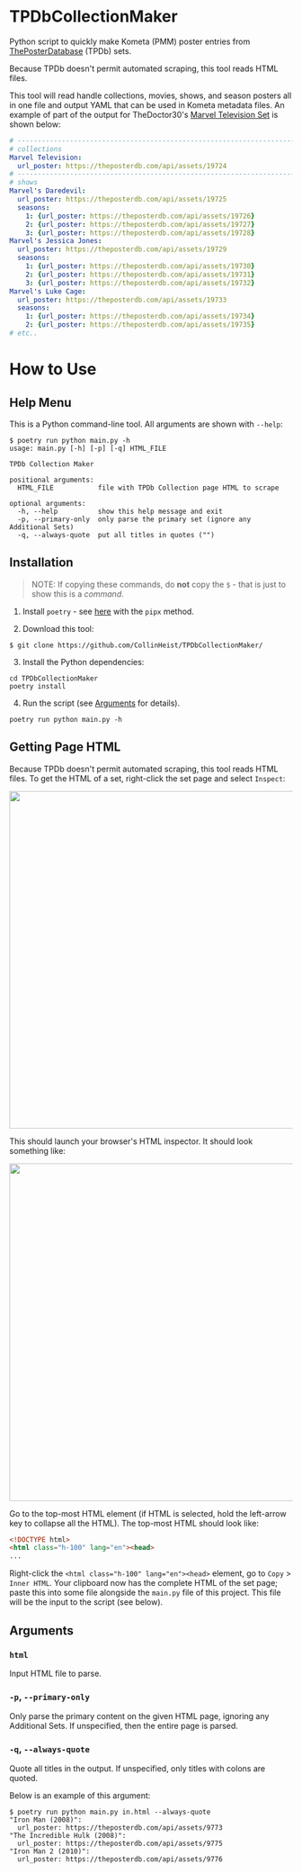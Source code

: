 # TPDbCollectionMaker
Python script to quickly make Kometa (PMM) poster entries from
[ThePosterDatabase](https://theposterdb.com) (TPDb) sets.

Because TPDb doesn't permit automated scraping, this tool reads HTML files.

This tool will read handle collections, movies, shows, and season posters all in
one file and output YAML that can be used in Kometa metadata files.
An example of part of the output for TheDoctor30's
[Marvel Television Set](https://theposterdb.com/set/11318) is shown below:

```yaml
# --------------------------------------------------------------------------------
# collections
Marvel Television:
  url_poster: https://theposterdb.com/api/assets/19724
# --------------------------------------------------------------------------------
# shows
Marvel's Daredevil:
  url_poster: https://theposterdb.com/api/assets/19725
  seasons:
    1: {url_poster: https://theposterdb.com/api/assets/19726}
    2: {url_poster: https://theposterdb.com/api/assets/19727}
    3: {url_poster: https://theposterdb.com/api/assets/19728}
Marvel's Jessica Jones:
  url_poster: https://theposterdb.com/api/assets/19729
  seasons:
    1: {url_poster: https://theposterdb.com/api/assets/19730}
    2: {url_poster: https://theposterdb.com/api/assets/19731}
    3: {url_poster: https://theposterdb.com/api/assets/19732}
Marvel's Luke Cage:
  url_poster: https://theposterdb.com/api/assets/19733
  seasons:
    1: {url_poster: https://theposterdb.com/api/assets/19734}
    2: {url_poster: https://theposterdb.com/api/assets/19735}
# etc..
```

# How to Use
## Help Menu
This is a Python command-line tool. All arguments are shown with `--help`:

```console
$ poetry run python main.py -h
usage: main.py [-h] [-p] [-q] HTML_FILE

TPDb Collection Maker

positional arguments:
  HTML_FILE           file with TPDb Collection page HTML to scrape

optional arguments:
  -h, --help          show this help message and exit
  -p, --primary-only  only parse the primary set (ignore any Additional Sets)
  -q, --always-quote  put all titles in quotes ("")
  ```

## Installation

> NOTE: If copying these commands, do __not__ copy the `$` - that is just to
show this is a _command_.

1. Install `poetry` - see [here](https://python-poetry.org/docs/#installation)
with the `pipx` method.

2. Download this tool:
```console
$ git clone https://github.com/CollinHeist/TPDbCollectionMaker/
```

3. Install the Python dependencies:
```console
cd TPDbCollectionMaker
poetry install
```

4. Run the script (see [Arguments](#arguments) for details).
```
poetry run python main.py -h
```

## Getting Page HTML
Because TPDb doesn't permit automated scraping, this tool reads HTML files. To
get the HTML of a set, right-click the set page and select `Inspect`:

<img src="https://user-images.githubusercontent.com/17693271/168729610-42ac80fc-afb7-40b4-a6bd-39b3f310619c.jpg" width="600"/>

This should launch your browser's HTML inspector. It should look something like:

<img src="https://user-images.githubusercontent.com/17693271/168729837-eacfc4d8-29d3-4968-80f2-17ed164a8884.jpg" width="600"/>

Go to the top-most HTML element (if HTML is selected, hold the left-arrow key
to collapse all the HTML). The top-most HTML should look like:

```html
<!DOCTYPE html>
<html class="h-100" lang="en"><head>
...
```

Right-click the `<html class="h-100" lang="en"><head>` element, go to `Copy` >
`Inner HTML`. Your clipboard now has the complete HTML of the set page; paste
this into some file alongside the `main.py` file of this project. This file will
be the input to the script (see below).

## Arguments
### `html`
Input HTML file to parse.

### `-p`, `--primary-only`
Only parse the primary content on the given HTML page, ignoring any Additional
Sets. If unspecified, then the entire page is parsed.

### `-q`, `--always-quote`
Quote all titles in the output. If unspecified, only titles with colons are
quoted.

Below is an example of this argument:

```console
$ poetry run python main.py in.html --always-quote
"Iron Man (2008)":
  url_poster: https://theposterdb.com/api/assets/9773
"The Incredible Hulk (2008)":
  url_poster: https://theposterdb.com/api/assets/9775
"Iron Man 2 (2010)":
  url_poster: https://theposterdb.com/api/assets/9776
```
